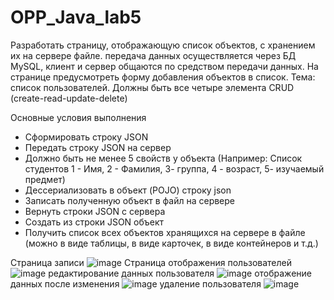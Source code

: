 # OPP_Java_lab5
Разработать страницу, отображающую список объектов, с хранением их на сервере файле. передача данных осуществляется через БД MySQL, клиент и сервер общаются по средством передачи данных. На странице предусмотреть форму добавления объектов в список. Тема: список пользователей. Должны быть все четыре элемента CRUD (create-read-update-delete)

Основные условия выполнения
* Сформировать строку JSON
* Передать строку JSON на сервер
* Должно быть не менее 5 свойств у объекта (Например: Список студентов 1 - Имя, 2 - Фамилия, 3- группа, 4 - возраст, 5- изучаемый предмет)
* Дессериализовать в объект (POJO) строку json
* Записать полученную объект в файл на сервере
* Вернуть строки JSON с сервера
* Создать из строки JSON объект
* Получить список всех объектов хранящихся на сервере в файле (можно в виде таблицы, в виде карточек, в виде контейнеров и т.д.)


Страница записи
![image](https://github.com/Varakin-Kirill/OPP_Java_lab5/assets/124809245/fba277a5-ac61-4121-90bf-dd19fd5422a2)
Страница отображения пользователей
![image](https://github.com/Varakin-Kirill/OPP_Java_lab5/assets/124809245/a28ba8a7-b72b-4c84-9c28-eabfd775e82e)
редактирование данных пользователя
![image](https://github.com/Varakin-Kirill/OPP_Java_lab5/assets/124809245/fb367701-ccfb-4c4b-be77-7e440790275b)
отображение данных после изменения
![image](https://github.com/Varakin-Kirill/OPP_Java_lab5/assets/124809245/818aa642-108c-4c50-8930-035193faa51b)
удаление пользователя
![image](https://github.com/Varakin-Kirill/OPP_Java_lab5/assets/124809245/83521e8d-5f39-4249-9e8f-fd4226b8b48a)




